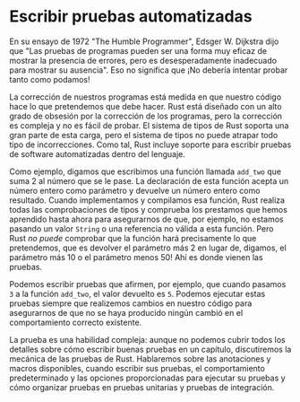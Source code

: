 # Escribir pruebas automatizadas

En su ensayo de 1972 "The Humble Programmer", Edsger W. Dijkstra dijo que
"Las pruebas de programas pueden ser una forma muy eficaz de mostrar la presencia de errores, pero
es desesperadamente inadecuado para mostrar su ausencia". Eso no significa que
¡No debería intentar probar tanto como podamos!

La corrección de nuestros programas está medida en que nuestro código hace lo que pretendemos
que debe hacer. Rust está diseñado con un alto grado de obsesión por la corrección
de los programas, pero la corrección es compleja y no es fácil de probar.
El sistema de tipos de Rust soporta una gran parte de esta carga, pero el sistema de tipos no puede atrapar
todo tipo de incorrecciones. Como tal, Rust incluye soporte para escribir
pruebas de software automatizadas dentro del lenguaje.

Como ejemplo, digamos que escribimos una función llamada `add_two` que suma 2 
al número que se le pase. La declaración de esta función acepta un número entero como
parámetro y devuelve un número entero como resultado. Cuando implementamos y compilamos
esa función, Rust realiza todas las comprobaciones de tipos y comprueba los prestamos que hemos
aprendido hasta ahora para asegurarnos de que, por ejemplo, no estamos pasando un valor `String`
o una referencia no válida a esta función. Pero Rust *no puede* comprobar que
la función hará precisamente lo que pretendemos, que es devolver el parámetro más 2
en lugar de, digamos, el parámetro más 10 o el parámetro menos 50! Ahí es donde
vienen las pruebas.

Podemos escribir pruebas que afirmen, por ejemplo, que cuando pasamos `3` a la
función `add_two`, el valor devuelto es `5`. Podemos ejecutar estas pruebas siempre que
realizemos cambios en nuestro código para asegurarnos de que no se haya producido ningún 
cambió en el comportamiento correcto existente.

La prueba es una habilidad compleja: aunque no podemos cubrir todos los detalles sobre cómo
escribir buenas pruebas en un capítulo, discutiremos la mecánica de las pruebas de Rust.
Hablaremos sobre las anotaciones y macros disponibles, cuando
escribir sus pruebas, el comportamiento predeterminado y las opciones proporcionadas para ejecutar su
pruebas y cómo organizar pruebas en pruebas unitarias y pruebas de integración.


